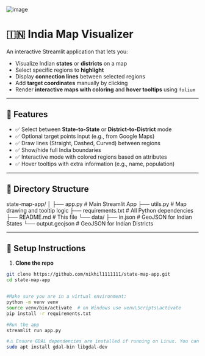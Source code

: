 ![image](https://github.com/user-attachments/assets/8080ce7d-7058-4a71-a294-51e1593d71bd)




# 🇮🇳 India Map Visualizer

An interactive Streamlit application that lets you:

- Visualize Indian **states** or **districts** on a map
- Select specific regions to **highlight**
- Display **connection lines** between selected regions
- Add **target coordinates** manually by clicking
- Render **interactive maps with coloring** and **hover tooltips** using `folium`

---

## 📸 Features

- ✅ Select between **State-to-State** or **District-to-District** mode
- ✅ Optional target points input (e.g., from Google Maps)
- ✅ Draw lines (Straight, Dashed, Curved) between regions
- ✅ Show/hide full India boundaries
- ✅ Interactive mode with colored regions based on attributes
- ✅ Hover tooltips with extra information (e.g., name, population)

---

## 📁 Directory Structure
state-map-app/
│
├── app.py # Main Streamlit App
├── utils.py # Map drawing and tooltip logic
├── requirements.txt # All Python dependencies
├── README.md # This file
└── data/
├── in.json # GeoJSON for Indian States
└── output.geojson # GeoJSON for Indian Districts



---

## 🔧 Setup Instructions

1. **Clone the repo**

```bash
git clone https://github.com/nikhil1111111/state-map-app.git
cd state-map-app


#Make sure you are in a virtual environment:
python -m venv venv
source venv/bin/activate  # on Windows use venv\Scripts\activate
pip install -r requirements.txt

#Run the app
streamlit run app.py

#⚠️ Ensure GDAL dependencies are installed if running on Linux. You can install them via:
sudo apt install gdal-bin libgdal-dev
